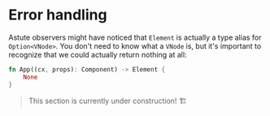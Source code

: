 # Error handling


Astute observers might have noticed that `Element` is actually a type alias for `Option<VNode>`. You don't need to know what a `VNode` is, but it's important to recognize that we could actually return nothing at all:

```rust
fn App((cx, props): Component) -> Element {
    None
}
```

> This section is currently under construction! 🏗

